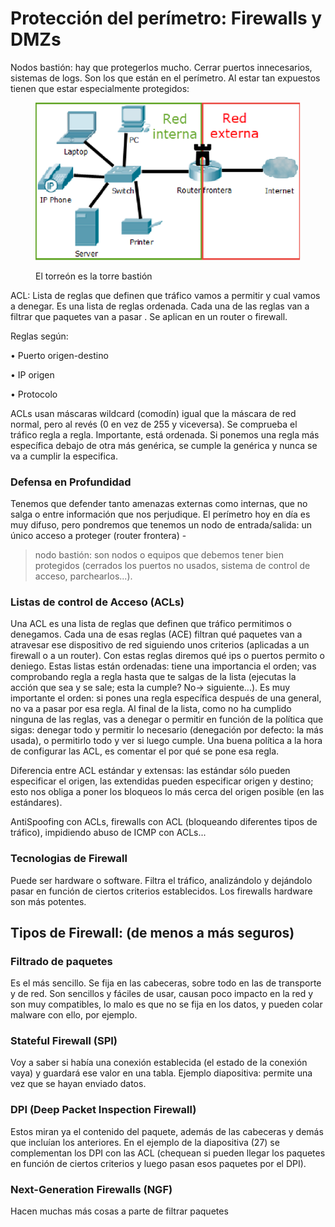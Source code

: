 # Protección del perímetro: Firewalls y DMZs

Nodos bastión: hay que protegerlos mucho. Cerrar puertos innecesarios, sistemas de logs. Son los que están en el perímetro. Al estar tan expuestos tienen que estar especialmente protegidos:

<figure><img src="../../.gitbook/assets/image (12).png" alt=""><figcaption><p>El torreón es la torre bastión</p></figcaption></figure>

ACL: Lista de reglas que definen que tráfico vamos a permitir y cual vamos a denegar. Es una lista de reglas ordenada. Cada una de las reglas van a filtrar que paquetes van a pasar . Se aplican en un router o firewall.

Reglas según:

• Puerto origen-destino&#x20;

• IP origen&#x20;

• Protocolo&#x20;

ACLs usan máscaras wildcard (comodín) igual que la máscara de red normal, pero al revés (0 en vez de 255 y viceversa). Se comprueba el tráfico regla a regla. Importante, está ordenada. Si ponemos una regla más específica debajo de otra más genérica, se cumple la genérica y nunca se va a cumplir la especifica.

### Defensa en Profundidad

Tenemos que defender tanto amenazas externas como internas, que no salga o entre información que nos perjudique. El perímetro hoy en día es muy difuso, pero pondremos que tenemos un nodo de entrada/salida: un único acceso a proteger (router frontera) -

> nodo bastión: son nodos o equipos que debemos tener bien protegidos (cerrados los puertos no usados, sistema de control de acceso, parchearlos...).

### Listas de control de Acceso (ACLs)

Una ACL es una lista de reglas que definen que tráfico permitimos o denegamos. Cada una de esas reglas (ACE) filtran qué paquetes van a atravesar ese dispositivo de red siguiendo unos criterios (aplicadas a un firewall o a un router). Con estas reglas diremos qué ips o puertos permito o deniego. Estas listas están ordenadas: tiene una importancia el orden; vas comprobando regla a regla hasta que te salgas de la lista (ejecutas la acción que sea y se sale; esta la cumple? No-> siguiente...). Es muy importante el orden: si pones una regla específica después de una general, no va a pasar por esa regla. Al final de la lista, como no ha cumplido ninguna de las reglas, vas a denegar o permitir en función de la política que sigas: denegar todo y permitir lo necesario (denegación por defecto: la más usada), o permitirlo todo y ver si luego cumple. Una buena política a la hora de configurar las ACL, es comentar el por qué se pone esa regla.

Diferencia entre ACL estándar y extensas: las estándar sólo pueden especificar el origen, las extendidas pueden especificar origen y destino; esto nos obliga a poner los bloqueos lo más cerca del origen posible (en las estándares).

AntiSpoofing con ACLs, firewalls con ACL (bloqueando diferentes tipos de tráfico), impidiendo abuso de ICMP con ACLs...

### Tecnologias de Firewall

Puede ser hardware o software. Filtra el tráfico, analizándolo y dejándolo pasar en función de ciertos criterios establecidos. Los firewalls hardware son más potentes.&#x20;

## Tipos de Firewall: (de menos a más seguros)

### Filtrado de paquetes&#x20;

Es el más sencillo. Se fija en las cabeceras, sobre todo en las de transporte y de red. Son sencillos y fáciles de usar, causan poco impacto en la red y son muy compatibles, lo malo es que no se fija en los datos, y pueden colar malware con ello, por ejemplo.

### Stateful Firewall (SPI)

Voy a saber si había una conexión establecida (el estado de la conexión vaya) y guardará ese valor en una tabla. Ejemplo diapositiva: permite una vez que se hayan enviado datos.

### DPI (Deep Packet Inspection Firewall)

Estos miran ya el contenido del paquete, además de las cabeceras y demás que incluían los anteriores. En el ejemplo de la diapositiva (27) se complementan los DPI con las ACL (chequean si pueden llegar los paquetes en función de ciertos criterios y luego pasan esos paquetes por el DPI).

### Next-Generation Firewalls (NGF)

Hacen muchas más cosas a parte de filtrar paquetes
